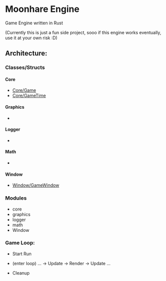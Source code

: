 # Moonhare Engine
Game Engine written in Rust

(Currently this is just a fun side project, sooo if this engine works eventually, use it at your own risk :D)


## Architecture:

### Classes/Structs
#### Core
- [Core/Game](/docs/structs/core/Game.md)
- [Core/GameTime](/docs/structs/core/GameTime.md)

#### Graphics
- 

#### Logger
-

#### Math
-

#### Window
- [Window/GameWindow](/docs/structs/window/GameWindow.md)

### Modules
- core
- graphics
- logger
- math
- Window

### Game Loop:
- Start Run
            
- (enter loop) ... -> Update -> Render -> Update ...   

- Cleanup   




